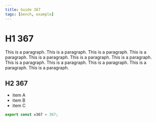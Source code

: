 ```yaml
---
title: Guide 367
tags: [bench, example]
---
```


# H1 367

This is a paragraph. This is a paragraph. This is a paragraph. This is a paragraph. This is a paragraph. This is a paragraph. This is a paragraph. This is a paragraph. This is a paragraph. This is a paragraph. This is a paragraph. This is a paragraph. 

## H2 367

- item A
- item B
- item C

```ts
export const v367 = 367;
```